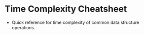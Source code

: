 # Time Complexity Cheatsheet

- Quick reference for time complexity of common data structure operations.
